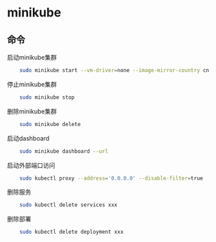 # minikube

## 命令

启动minikube集群
```zsh
    sudo minikube start --vm-driver=none --image-mirror-country cn
```

停止minikube集群
```zsh
    sudo minikube stop
```

删除minikube集群
```zsh
    sudo minikube delete
```


启动dashboard
```zsh
    sudo minikube dashboard --url
```

启动外部端口访问
```zsh
    sudo kubectl proxy --address='0.0.0.0' --disable-filter=true
```

删除服务
```zsh
    sudo kubectl delete services xxx
```

删除部署
```zsh
    sudo kubectl delete deployment xxx
```